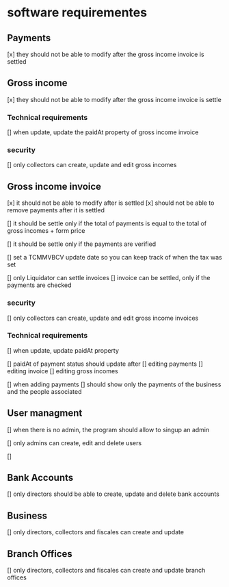 # software requirementes 

## Payments 
[x] they should not be able to modify after the gross income invoice is settled 

## Gross income 
[x] they should not be able to modify after the gross income invoice is settle 

  ### Technical requirements
  [] when update, update the paidAt property of gross income invoice 

  ### security
  [] only collectors can create, update and edit gross incomes

## Gross income invoice 
[x] it should not be able to modify after is settled 
  [x] should not be able to remove payments after it is settled

[] it should be settle only if the total of payments is equal to the total of gross incomes + form price 

[] it should be settle only if the payments are verified

[] set a TCMMVBCV update date so you can keep track of when the tax was set 

[] only Liquidator can settle invoices 
[] invoice can be settled, only if the payments are checked 

  ### security
  [] only collectors can create, update and edit gross income invoices 

  ### Technical requirements 
  [] when update, update paidAt property 


[] paidAt of payment status should update after
  [] editing payments
  [] editing invoice 
  [] editing gross incomes
  

[] when adding payments
  [] should show only the payments of the business and the people associated

## User managment 

[] when there is no admin, the program should allow to singup an admin 

[] only admins can create, edit and delete users 

[] 


## Bank Accounts 
[] only directors should be able to create, update and delete bank accounts

## Business
[] only directors, collectors and fiscales can create and update

## Branch Offices 
[] only directors, collectors and fiscales can create and update branch offices 